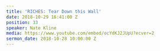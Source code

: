 ```yaml
---
title: 'RICHES: Tear Down this Wall'
date: 2018-10-29 16:41:00 Z
position: 33
speaker: Nate Kline
media: https://www.youtube.com/embed/ocYdKJ2JUpU?ecver=2
sermon_date: 2018-10-28 10:00:00 Z
---
```


